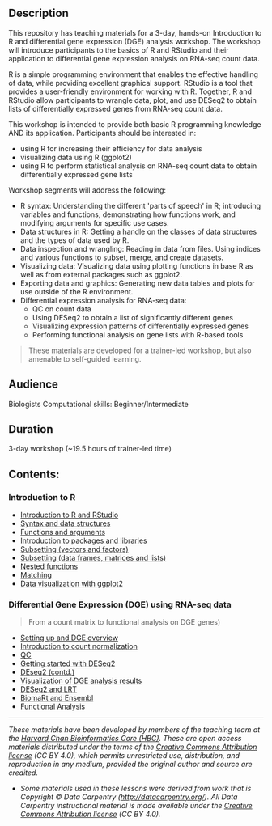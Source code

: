 ## Description
This repository has teaching materials for a 3-day, hands-on Introduction to R and differential gene expression (DGE) analysis workshop. The workshop will introduce participants to the basics of R and RStudio and their application to differential gene expression analysis on RNA-seq count data.

R is a simple programming environment that enables the effective handling of data, while providing excellent graphical support. RStudio is a tool that provides a user-friendly environment for working with R. Together, R and RStudio allow participants to wrangle data, plot, and use DESeq2 to obtain lists of differentially expressed genes from RNA-seq count data.

This workshop is intended to provide both basic R programming knowledge AND its application. Participants should be interested in:

- using R for increasing their efficiency for data analysis
- visualizing data using R (ggplot2)
- using R to perform statistical analysis on RNA-seq count data to obtain differentially expressed gene lists

Workshop segments will address the following:

- R syntax: Understanding the different 'parts of speech' in R; introducing variables and functions, demonstrating how functions work, and modifying arguments for specific use cases.
- Data structures in R: Getting a handle on the classes of data structures and the types of data used by R.
- Data inspection and wrangling: Reading in data from files. Using indices and various functions to subset, merge, and create datasets.
- Visualizing data: Visualizing data using plotting functions in base R as well as from external packages such as ggplot2.
- Exporting data and graphics: Generating new data tables and plots for use outside of the R environment.
- Differential expression analysis for RNA-seq data:
  - QC on count data
  - Using DESeq2 to obtain a list of significantly different genes
  - Visualizing expression patterns of differentially expressed genes
  - Performing functional analysis on gene lists with R-based tools

> These materials are developed for a trainer-led workshop, but also amenable to self-guided learning.

## Audience
Biologists
Computational skills: Beginner/Intermediate

## Duration
3-day workshop (~19.5 hours of trainer-led time)

## Contents:
### Introduction to R
* [Introduction to R and RStudio](lessons/01_introR-R-and-RStudio.md)
* [Syntax and data structures](lessons/02_introR-syntax-and-data-structures.md)
* [Functions and arguments](lessons/03_introR-functions-and-arguments.md)
* [Introduction to packages and libraries](lessons/04_introR-packages-and-libraries.md)
* [Subsetting (vectors and factors)](lessons/05_introR-data-manipulation.md)
* [Subsetting (data frames, matrices and lists)](lessons/06_introR-data-manipulation2.md)
* [Nested functions](lessons/07_introR-nested-functions.md)
* [Matching](lessons/08_advR-matching.md)
* [Data visualization with ggplot2](lessons/09_Rdata_visualization.md)

### Differential Gene Expression (DGE) using RNA-seq data
> From a count matrix to functional analysis on DGE genes)

* [Setting up and DGE overview](https://github.com/hbctraining/Intro-to-R-with-DGE/blob/master/lessons/10_DGE_setup_and_overview.md)
* [Introduction to count normalization](https://github.com/hbctraining/Intro-to-R-with-DGE/blob/master/lessons/11_DGE_count_normalization.md)
* [QC](https://github.com/hbctraining/Intro-to-R-with-DGE/blob/master/lessons/12_DGE_QC_analysis.md)
* [Getting started with DESeq2](https://github.com/hbctraining/Intro-to-R-with-DGE/blob/master/lessons/13_DGE_DESeq2_analysis.md)
* [DEseq2 (contd.)](https://github.com/hbctraining/Intro-to-R-with-DGE/blob/master/lessons/14_DGE_DESeq2_analysis2.md)
* [Visualization of DGE analysis results](https://github.com/hbctraining/Intro-to-R-with-DGE/blob/master/lessons/15_DGE_visualizing_results.md)
* [DESeq2 and LRT](https://github.com/hbctraining/Intro-to-R-with-DGE/blob/master/lessons/16_DGE_LRT.md)
* [BiomaRt and Ensembl](https://github.com/hbctraining/Intro-to-R-with-DGE/blob/master/lessons/17_Ensembl_biomart.md)
* [Functional Analysis](https://github.com/hbctraining/Intro-to-R-with-DGE/blob/master/lessons/18_functional_analysis.md)

***

*These materials have been developed by members of the teaching team at the [Harvard Chan Bioinformatics Core (HBC)](http://bioinformatics.sph.harvard.edu/). These are open access materials distributed under the terms of the [Creative Commons Attribution license](https://creativecommons.org/licenses/by/4.0/) (CC BY 4.0), which permits unrestricted use, distribution, and reproduction in any medium, provided the original author and source are credited.*

* *Some materials used in these lessons were derived from work that is Copyright © Data Carpentry (http://datacarpentry.org/). 
All Data Carpentry instructional material is made available under the [Creative Commons Attribution license](https://creativecommons.org/licenses/by/4.0/) (CC BY 4.0).*
